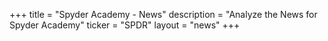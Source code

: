 +++
title = "Spyder Academy - News"
description = "Analyze the News for Spyder Academy"
ticker = "SPDR"
layout = "news"
+++

